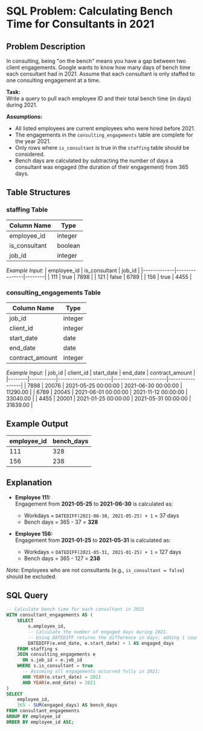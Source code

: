 # SQL Problem: Calculating Bench Time for Consultants in 2021

## Problem Description

In consulting, being "on the bench" means you have a gap between two client engagements. Google wants to know how many days of bench time each consultant had in 2021. Assume that each consultant is only staffed to one consulting engagement at a time.

**Task:**  
Write a query to pull each employee ID and their total bench time (in days) during 2021.

**Assumptions:**
- All listed employees are current employees who were hired before 2021.
- The engagements in the `consulting_engagements` table are complete for the year 2021.
- Only rows where `is_consultant` is true in the `staffing` table should be considered.
- Bench days are calculated by subtracting the number of days a consultant was engaged (the duration of their engagement) from 365 days.

## Table Structures

### staffing Table
| Column Name  | Type    |
|--------------|---------|
| employee_id  | integer |
| is_consultant| boolean |
| job_id       | integer |

*Example Input:*
| employee_id | is_consultant | job_id |
|-------------|---------------|--------|
| 111         | true          | 7898   |
| 121         | false         | 6789   |
| 156         | true          | 4455   |

### consulting_engagements Table
| Column Name    | Type    |
|----------------|---------|
| job_id         | integer |
| client_id      | integer |
| start_date     | date    |
| end_date       | date    |
| contract_amount| integer |

*Example Input:*
| job_id | client_id | start_date           | end_date             | contract_amount |
|--------|-----------|----------------------|----------------------|-----------------|
| 7898   | 20076     | 2021-05-25 00:00:00  | 2021-06-30 00:00:00  | 11290.00       |
| 6789   | 20045     | 2021-06-01 00:00:00  | 2021-11-12 00:00:00  | 33040.00       |
| 4455   | 20001     | 2021-01-25 00:00:00  | 2021-05-31 00:00:00  | 31839.00       |

## Example Output
| employee_id | bench_days |
|-------------|------------|
| 111         | 328        |
| 156         | 238        |

## Explanation

- **Employee 111:**  
  Engagement from **2021-05-25** to **2021-06-30** is calculated as:
  - Workdays = `DATEDIFF(2021-06-30, 2021-05-25) + 1` = 37 days  
  - Bench days = 365 - 37 = **328**
  
- **Employee 156:**  
  Engagement from **2021-01-25** to **2021-05-31** is calculated as:
  - Workdays = `DATEDIFF(2021-05-31, 2021-01-25) + 1` = 127 days  
  - Bench days = 365 - 127 = **238**

*Note:* Employees who are not consultants (e.g., `is_consultant = false`) should be excluded.

## SQL Query

```sql
-- Calculate bench time for each consultant in 2021
WITH consultant_engagements AS (
    SELECT 
        s.employee_id,
        -- Calculate the number of engaged days during 2021.
        -- Using DATEDIFF returns the difference in days; adding 1 counts both start and end dates.
        DATEDIFF(e.end_date, e.start_date) + 1 AS engaged_days
    FROM staffing s
    JOIN consulting_engagements e 
      ON s.job_id = e.job_id
    WHERE s.is_consultant = true
      -- Assuming all engagements occurred fully in 2021:
      AND YEAR(e.start_date) = 2021 
      AND YEAR(e.end_date) = 2021
)
SELECT 
    employee_id,
    365 - SUM(engaged_days) AS bench_days
FROM consultant_engagements
GROUP BY employee_id
ORDER BY employee_id ASC;
